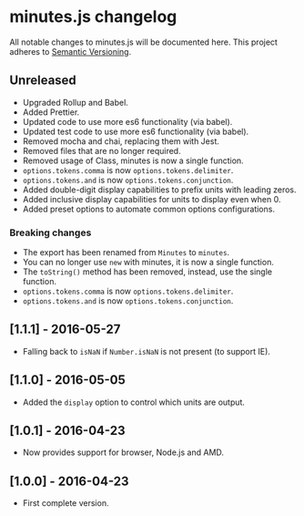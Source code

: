 # minutes.js changelog

All notable changes to minutes.js will be documented here. This project adheres to [Semantic Versioning](http://semver.org/).

## Unreleased

-   Upgraded Rollup and Babel.
-   Added Prettier.
-   Updated code to use more es6 functionality (via babel).
-   Updated test code to use more es6 functionality (via babel).
-   Removed mocha and chai, replacing them with Jest.
-   Removed files that are no longer required.
-   Removed usage of Class, minutes is now a single function.
-   `options.tokens.comma` is now `options.tokens.delimiter`.
-   `options.tokens.and` is now `options.tokens.conjunction`.
-   Added double-digit display capabilities to prefix units with leading zeros.
-   Added inclusive display capabilities for units to display even when 0.
-   Added preset options to automate common options configurations.

### Breaking changes

-   The export has been renamed from `Minutes` to `minutes`.
-   You can no longer use `new` with minutes, it is now a single function.
-   The `toString()` method has been removed, instead, use the single function.
-   `options.tokens.comma` is now `options.tokens.delimiter`.
-   `options.tokens.and` is now `options.tokens.conjunction`.

## [1.1.1] - 2016-05-27

-   Falling back to `isNaN` if `Number.isNaN` is not present (to support IE).

## [1.1.0] - 2016-05-05

-   Added the `display` option to control which units are output.

## [1.0.1] - 2016-04-23

-   Now provides support for browser, Node.js and AMD.

## [1.0.0] - 2016-04-23

-   First complete version.
